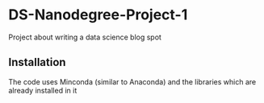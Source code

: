 # DS-Nanodegree-Project-1
Project about writing a data science blog spot

## Installation

The code uses Minconda (similar to Anaconda) and the libraries which are already installed in it
